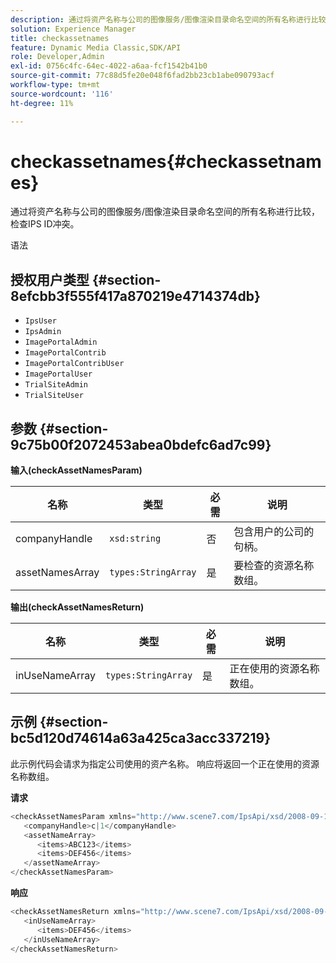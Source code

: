 ```yaml
---
description: 通过将资产名称与公司的图像服务/图像渲染目录命名空间的所有名称进行比较，检查IPS ID冲突。
solution: Experience Manager
title: checkassetnames
feature: Dynamic Media Classic,SDK/API
role: Developer,Admin
exl-id: 0756c4fc-64ec-4022-a6aa-fcf1542b41b0
source-git-commit: 77c88d5fe20e048f6fad2bb23cb1abe090793acf
workflow-type: tm+mt
source-wordcount: '116'
ht-degree: 11%

---
```


# checkassetnames{#checkassetnames}

通过将资产名称与公司的图像服务/图像渲染目录命名空间的所有名称进行比较，检查IPS ID冲突。

语法

## 授权用户类型 {#section-8efcbb3f555f417a870219e4714374db}

* `IpsUser`
* `IpsAdmin`
* `ImagePortalAdmin`
* `ImagePortalContrib`
* `ImagePortalContribUser`
* `ImagePortalUser`
* `TrialSiteAdmin`
* `TrialSiteUser`

## 参数 {#section-9c75b00f2072453abea0bdefc6ad7c99}

**输入(checkAssetNamesParam)**

| 名称 | 类型 | 必需 | 说明 |
|---|---|---|---|
| companyHandle | `xsd:string` | 否 | 包含用户的公司的句柄。 |
| assetNamesArray | `types:StringArray` | 是 | 要检查的资源名称数组。 |

**输出(checkAssetNamesReturn)**

| 名称 | 类型 | 必需 | 说明 |
|---|---|---|---|
| inUseNameArray | `types:StringArray` | 是 | 正在使用的资源名称数组。 |

## 示例 {#section-bc5d120d74614a63a425ca3acc337219}

此示例代码会请求为指定公司使用的资产名称。 响应将返回一个正在使用的资源名称数组。

**请求**

```java
<checkAssetNamesParam xmlns="http://www.scene7.com/IpsApi/xsd/2008-09-10">
   <companyHandle>c|1</companyHandle>
   <assetNameArray>
      <items>ABC123</items>
      <items>DEF456</items>
   </assetNameArray>
</checkAssetNamesParam>
```

**响应**

```java
<checkAssetNamesReturn xmlns="http://www.scene7.com/IpsApi/xsd/2008-09-10">
   <inUseNameArray>
      <items>DEF456</items>
   </inUseNameArray>
</checkAssetNamesReturn>
```
